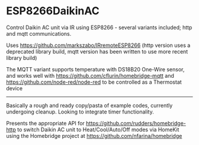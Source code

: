 # ESP8266DaikinAC
Control Daikin AC unit via IR using ESP8266 - several variants included; http and mqtt communications.

Uses https://github.com/markszabo/IRremoteESP8266 (http version uses a deprecated library build, mqtt version has been written to use more recent library build) 

The MQTT variant supports temperature with DS18B20 One-Wire sensor, and works well with https://github.com/cflurin/homebridge-mqtt and https://github.com/node-red/node-red to be controlled as a Thermostat device




---

Basically a rough and ready copy/pasta of example codes, currently undergoing cleanup. Looking to integrate timer functionality.

Presents the appropriate API for https://github.com/rudders/homebridge-http to switch Daikin AC unit to Heat/Cool/Auto/Off modes via HomeKit using the Homebridge project at https://github.com/nfarina/homebridge

